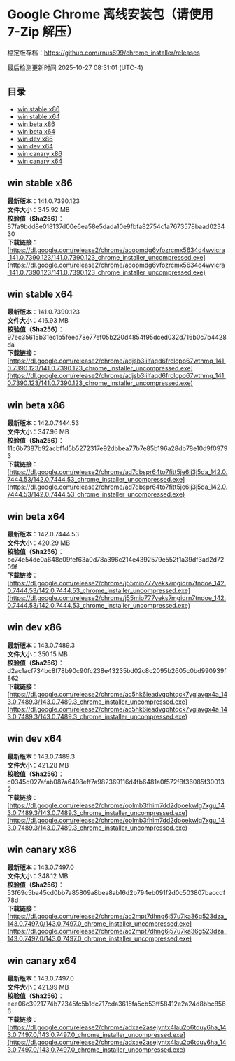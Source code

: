 # Google Chrome 离线安装包（请使用 7-Zip 解压）
稳定版存档：<https://github.com/rnus699/chrome_installer/releases>

最后检测更新时间
2025-10-27 08:31:01 (UTC-4)


## 目录
* [win stable x86](https://github.com/rnus699/chrome_installer?tab=readme-ov-file#win-stable-x86)
* [win stable x64](https://github.com/rnus699/chrome_installer?tab=readme-ov-file#win-stable-x64)
* [win beta x86](https://github.com/rnus699/chrome_installer?tab=readme-ov-file#win-beta-x86)
* [win beta x64](https://github.com/rnus699/chrome_installer?tab=readme-ov-file#win-beta-x64)
* [win dev x86](https://github.com/rnus699/chrome_installer?tab=readme-ov-file#win-dev-x86)
* [win dev x64](https://github.com/rnus699/chrome_installer?tab=readme-ov-file#win-dev-x64)
* [win canary x86](https://github.com/rnus699/chrome_installer?tab=readme-ov-file#win-canary-x86)
* [win canary x64](https://github.com/rnus699/chrome_installer?tab=readme-ov-file#win-canary-x64)

## win stable x86
**最新版本**：141.0.7390.123  
**文件大小**：345.92 MB  
**校验值（Sha256）**：87fa9bdd8e018137d00e6ea58e5dada10e9fbfa82754c1a7673578baad023430  
**下载链接**：[https://dl.google.com/release2/chrome/acopmdg6vfozrcmx5634d4wvicra_141.0.7390.123/141.0.7390.123_chrome_installer_uncompressed.exe](https://dl.google.com/release2/chrome/acopmdg6vfozrcmx5634d4wvicra_141.0.7390.123/141.0.7390.123_chrome_installer_uncompressed.exe)  

## win stable x64
**最新版本**：141.0.7390.123  
**文件大小**：416.93 MB  
**校验值（Sha256）**：97ec35615b31ec1b5feed78e77ef05b220d4854f95dced032d716b0c7b4428da  
**下载链接**：[https://dl.google.com/release2/chrome/adjsb3iilfaqd6frclcpo67wthmq_141.0.7390.123/141.0.7390.123_chrome_installer_uncompressed.exe](https://dl.google.com/release2/chrome/adjsb3iilfaqd6frclcpo67wthmq_141.0.7390.123/141.0.7390.123_chrome_installer_uncompressed.exe)  

## win beta x86
**最新版本**：142.0.7444.53  
**文件大小**：347.96 MB  
**校验值（Sha256）**：11c6b7387b92acbf1d5b5272317e92dbbea77b7e85b196a28db78e10d9f09793  
**下载链接**：[https://dl.google.com/release2/chrome/ad7dbspr64to7fitt5je6ij3j5da_142.0.7444.53/142.0.7444.53_chrome_installer_uncompressed.exe](https://dl.google.com/release2/chrome/ad7dbspr64to7fitt5je6ij3j5da_142.0.7444.53/142.0.7444.53_chrome_installer_uncompressed.exe)  

## win beta x64
**最新版本**：142.0.7444.53  
**文件大小**：420.29 MB  
**校验值（Sha256）**：bc74e54de0a648c09fef63a0d78a396c214e4392579e552f1a39df3ad2d7209f  
**下载链接**：[https://dl.google.com/release2/chrome/j55mio777yeks7mgidrn7tndoe_142.0.7444.53/142.0.7444.53_chrome_installer_uncompressed.exe](https://dl.google.com/release2/chrome/j55mio777yeks7mgidrn7tndoe_142.0.7444.53/142.0.7444.53_chrome_installer_uncompressed.exe)  

## win dev x86
**最新版本**：143.0.7489.3  
**文件大小**：350.15 MB  
**校验值（Sha256）**：d2ac1acf734bc8f78b90c90fc238e43235bd02c8c2095b2605c0bd990939f862  
**下载链接**：[https://dl.google.com/release2/chrome/ac5hk6ieadvgphtqck7ygiavgx4a_143.0.7489.3/143.0.7489.3_chrome_installer_uncompressed.exe](https://dl.google.com/release2/chrome/ac5hk6ieadvgphtqck7ygiavgx4a_143.0.7489.3/143.0.7489.3_chrome_installer_uncompressed.exe)  

## win dev x64
**最新版本**：143.0.7489.3  
**文件大小**：421.28 MB  
**校验值（Sha256）**：c0345d027afab087a6498eff7a982369116d4fb6481a0f572f8f36085f300132  
**下载链接**：[https://dl.google.com/release2/chrome/oplmb3fhim7dd2dpoekwlg7xgu_143.0.7489.3/143.0.7489.3_chrome_installer_uncompressed.exe](https://dl.google.com/release2/chrome/oplmb3fhim7dd2dpoekwlg7xgu_143.0.7489.3/143.0.7489.3_chrome_installer_uncompressed.exe)  

## win canary x86
**最新版本**：143.0.7497.0  
**文件大小**：348.12 MB  
**校验值（Sha256）**：53f69c5ba45cd0bb7a85809a8bea8ab16d2b794eb091f2d0c503807baccdf78d  
**下载链接**：[https://dl.google.com/release2/chrome/ac2mpt7dhng6j57u7ka36g523dza_143.0.7497.0/143.0.7497.0_chrome_installer_uncompressed.exe](https://dl.google.com/release2/chrome/ac2mpt7dhng6j57u7ka36g523dza_143.0.7497.0/143.0.7497.0_chrome_installer_uncompressed.exe)  

## win canary x64
**最新版本**：143.0.7497.0  
**文件大小**：421.99 MB  
**校验值（Sha256）**：eee06c3921774b72345fc5b1dc717cda3615fa5cb53ff58412e2a24d8bbc8566  
**下载链接**：[https://dl.google.com/release2/chrome/adxae2asejyntx4lau2o6tduy6ha_143.0.7497.0/143.0.7497.0_chrome_installer_uncompressed.exe](https://dl.google.com/release2/chrome/adxae2asejyntx4lau2o6tduy6ha_143.0.7497.0/143.0.7497.0_chrome_installer_uncompressed.exe)  

